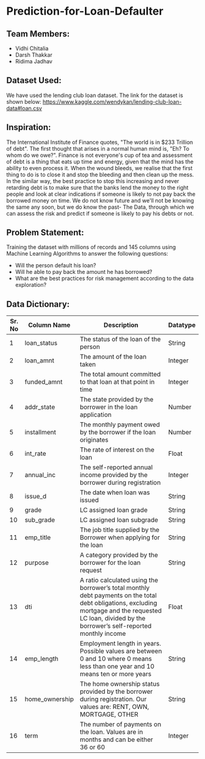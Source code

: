# Prediction-for-Loan-Defaulter
## Team Members:
* Vidhi Chitalia
* Darsh Thakkar
* Ridima Jadhav

## Dataset Used:
We have used the lending club loan dataset. The link for the dataset is shown below:
https://www.kaggle.com/wendykan/lending-club-loan-data#loan.csv 

## Inspiration:
The International Institute of Finance quotes, "The world is in $233 Trillion of debt". 
The first thought that arises in a normal human mind is, "Eh? To whom do we owe?". 
Finance is not everyone's cup of tea and assessment of debt is a thing that eats up time and energy, given that the mind has the ability to even process it. 
When the wound bleeds, we realise that the first thing to do is to close it and stop the bleeding and then clean up the mess. 
In the similar way, the best practice to stop this increasing and never retarding debt is to make sure that the banks lend the money to the right people and look at clear indications if someone is likely to not pay back the borrowed money on time. 
We do not know future and we'll not be knowing the same any soon, but we do know the past- The Data, through which we can assess the risk and predict if someone is likely to pay his debts or not.

## Problem Statement:
Training the dataset with millions of records and 145 columns using Machine Learning Algorithms to answer the following questions:
* Will the person default his loan?
* Will he able to pay back the amount he has borrowed?
* What are the best practices for risk management according to the data exploration?

## Data Dictionary:
|Sr. No | Column Name | Description | Datatype|
|------ | ----------- | ----------- |---------|
|1| loan_status | The status of the loan of the person | String |
|2|loan_amnt | The amount of the loan taken | Integer |
|3| funded_amnt | The total amount committed to that loan at that point in time | Integer |
|4| addr_state | The state provided by the borrower in the loan application | Number |
|5| installment | The monthly payment owed by the borrower if the loan originates | Number |
|6| int_rate | The rate of interest on the loan | Float|
|7| annual_inc | The self-reported annual income provided by the borrower during registration | Integer |
|8| issue_d | The date when loan was issued | String |
|9| grade | LC assigned loan grade | String |
|10| sub_grade | LC assigned loan subgrade | String |
|11| emp_title | The job title supplied by the Borrower when applying for the loan | String |
|12| purpose |A category provided by the borrower for the loan request| String |
|13| dti | A ratio calculated using the borrower’s total monthly debt payments on the total debt obligations, excluding mortgage and the requested LC loan, divided by the borrower’s self-reported monthly income | Float |
|14|emp_length | Employment length in years. Possible values are between 0 and 10 where 0 means less than one year and 10 means ten or more years | String |
|15| home_ownership |The home ownership status provided by the borrower during registration. Our values are: RENT, OWN, MORTGAGE, OTHER| String |
|16| term | The number of payments on the loan. Values are in months and can be either 36 or 60 | Integer |
